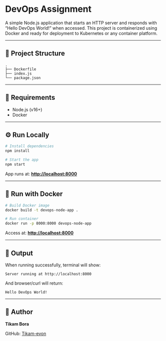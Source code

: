 # DevOps Assignment

A simple Node.js application that starts an HTTP server and responds with “Hello DevOps World!” when accessed. This project is containerized using Docker and ready for deployment to Kubernetes or any container platform.

---

## 🚀 Project Structure

```
.
├── Dockerfile
├── index.js
└── package.json
```

---

## 🧩 Requirements

* Node.js (v16+)
* Docker

---

## ⚙️ Run Locally

```bash
# Install dependencies
npm install

# Start the app
npm start
```

App runs at: **[http://localhost:8000](http://localhost:8000)**

---

## 🐳 Run with Docker

```bash
# Build Docker image
docker build -t devops-node-app .

# Run container
docker run -p 8000:8000 devops-node-app
```

Access at: **[http://localhost:8000](http://localhost:8000)**

---

## 📜 Output

When running successfully, terminal will show:

```
Server running at http://localhost:8000
```

And browser/curl will return:

```
Hello DevOps World!
```

---

## 🧰 Author

**Tikam Bora**

GitHub: [Tikam-evon](https://github.com/Tikam-evon)
